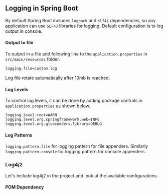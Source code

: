 ## Logging in Spring Boot

By default Spring Boot includes `logback` and `slf4j` dependencies, so any application can use `SLF4J` libraries for logging. Default configuration is to log output in console.  

#### Output to file  
To output in a file add following line to the `application.properties` in `src/main/resources` folder.    
```
logging.file=custom.log
```  
Log file rotate automatically after 10mb is reached.  

#### Log Levels  
To control log levels, it can be done by adding package controls in `application.properties` as shown below.  
```
logging.level.root=WARN
logging.level.org.springframework.web=INFO
logging.level.org.gluecodders.library=DEBUG
```  

#### Log Patterns  
`logging.pattern.file` for logging pattern for file appenders. Similarly `logging.pattern.console` for logging pattern for console appenders.  

### Log4j2
Let's include log4j2 in the project and look at the available configurations.

#### POM Dependency
```


